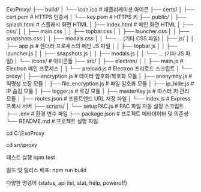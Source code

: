 ExoProxy/
├── build/
│   └── icon.ico                 # 애플리케이션 아이콘
├── certs/
│   ├── cert.pem                  # HTTPS 인증서
│   └── key.pem                   # HTTPS 키
├── public/
│   ├── splash.html               # 스플래시 화면 HTML
│   ├── index.html                # 메인 화면 HTML
│   ├── css/
│   │   ├── main.css
│   │   ├── topbar.css
│   │   ├── launcher.css
│   │   ├── snapshots.css
│   │   ├── modals.css
│   │   └── ... (기타 CSS 파일)
│   ├── js/
│   │   ├── app.js                 # 렌더러 프로세스의 메인 JS 파일
│   │   ├── topbar.js
│   │   ├── launcher.js
│   │   ├── snapshots.js
│   │   ├── modals.js
│   │   └── ... (기타 JS 파일)
│   └── icons/                    # 아이콘들
├── src/
│   ├── electron/
│   │   ├── main.js               # Electron 메인 프로세스
│   │   └── preload.js            # Electron 프리로드 스크립트
│   └── proxy/
│       ├── encryption.js         # 데이터 암호화/복호화 모듈
│       ├── anonymity.js          # 익명성 보장 모듈
│       ├── file_encryption.js    # 파일 암호화 모듈
│       ├── ip_hide.js            # IP 숨김 모듈
│       ├── logger.js             # 로깅 모듈
│       ├── masterKey.js          # 마스터 키 관리 모듈
│       ├── routes.json           # 프론트엔드 URL 저장 파일
│       └── index.js              # Express 프록시 서버
├── scripts/
│   └── setupPAC.js               # PAC 파일 자동 설정 스크립트
├── .env                           # 환경 변수 파일
├── package.json                   # 프로젝트 메타데이터 및 의존성
└── README.md                      # 프로젝트 설명 파일

cd C:\ExoProxy

cd src\proxy

테스트 실행
npm test

빌드 및 릴리스 배포:
npm run build


다양한 명령어 (status, api list, stat, help, poweroff)